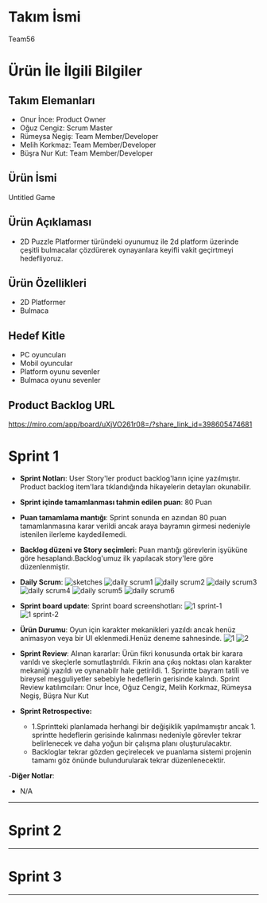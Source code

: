 # **Takım İsmi**

Team56

# Ürün İle İlgili Bilgiler

## Takım Elemanları

- Onur İnce: Product Owner
- Oğuz Cengiz: Scrum Master
- Rümeysa Negiş: Team Member/Developer
- Melih Korkmaz: Team Member/Developer
- Büşra Nur Kut: Team Member/Developer

## Ürün İsmi

Untitled Game

## Ürün Açıklaması

- 2D Puzzle Platformer türündeki oyunumuz ile 2d platform üzerinde çeşitli bulmacalar çözdürerek oynayanlara keyifli vakit geçirtmeyi hedefliyoruz.

## Ürün Özellikleri
- 2D Platformer
- Bulmaca
## Hedef Kitle

- PC oyuncuları
- Mobil oyuncular
- Platform oyunu sevenler
- Bulmaca oyunu sevenler

## Product Backlog URL

https://miro.com/app/board/uXjVO261r08=/?share_link_id=398605474681


# Sprint 1

- **Sprint Notları**: User Story'ler product backlog'ların içine yazılmıştır. Product backlog item'lara tıklandığında hikayelerin detayları okunabilir.

- **Sprint içinde tamamlanması tahmin edilen puan**: 80 Puan

- **Puan tamamlama mantığı**: Sprint sonunda en azından 80 puan tamamlanmasına karar verildi ancak araya bayramın girmesi nedeniyle istenilen ilerleme kaydedilemedi.

- **Backlog düzeni ve Story seçimleri**: Puan mantığı görevlerin işyüküne göre hesaplandı.Backlog'umuz ilk yapılacak story'lere göre düzenlenmiştir.

- **Daily Scrum**: 
![sketches](https://user-images.githubusercontent.com/103571825/167484111-843f9508-26cf-4f6f-8f24-66505da09faa.jpg)
![daily scrum1](https://user-images.githubusercontent.com/74148901/167481602-b6dc500f-8ee2-48ed-b345-548eea939df6.png)
![daily scrum2](https://user-images.githubusercontent.com/74148901/167481608-30404cb4-d2f4-413d-ad3c-b322d3b0d035.png)
![daily scrum3](https://user-images.githubusercontent.com/74148901/167481610-4b0dc827-d414-4631-bbf7-065daa068d63.png)
![daily scrum4](https://user-images.githubusercontent.com/74148901/167481615-79331375-15b1-4733-bb14-d7aeaf1aa3e3.png)
![daily scrum5](https://user-images.githubusercontent.com/74148901/167481616-783f3c89-741d-43c3-ba16-0a670121c3ab.png)
![daily scrum6](https://user-images.githubusercontent.com/74148901/167481618-239a64ef-9c77-41db-9d31-a60a3c5a6e10.png)


- **Sprint board update**: Sprint board screenshotları: 
![1 sprint-1](https://user-images.githubusercontent.com/103571825/167445984-a3b6b9b5-202c-4c72-bb70-da8fd812be73.jpg)
![1 sprint-2](https://user-images.githubusercontent.com/103571825/167445996-fd5dadbf-24b3-4010-b341-d786fbc3e358.jpg)



- **Ürün Durumu**: Oyun için karakter mekanikleri yazıldı ancak henüz animasyon veya bir UI eklenmedi.Henüz deneme sahnesinde.
![1](https://user-images.githubusercontent.com/71657838/167723334-e64de912-869e-44ab-9473-2094ea99735a.png)
![2](https://user-images.githubusercontent.com/71657838/167723343-cf7d9eb0-0bdc-4627-b33b-9c0d1787c65e.png)


- **Sprint Review**: 
Alınan kararlar: Ürün fikri konusunda ortak bir karara varıldı ve skeçlerle somutlaştırıldı. Fikrin ana çıkış noktası olan karakter mekaniği yazıldı ve oynanabilr hale getirildi. 1. Sprintte bayram tatili ve bireysel meşguliyetler sebebiyle hedeflerin gerisinde kalındı.
Sprint Review katılımcıları: Onur İnce, Oğuz Cengiz, Melih Korkmaz, Rümeysa Negiş, Büşra Nur Kut

- **Sprint Retrospective:**
  - 1.Sprintteki planlamada herhangi bir değişiklik yapılmamıştır ancak 1. sprintte hedeflerin gerisinde kalınması nedeniyle görevler tekrar belirlenecek ve daha yoğun bir çalışma planı oluşturulacaktır.
  - Backloglar tekrar gözden geçirelecek ve puanlama sistemi projenin tamamı göz önünde bulundurularak tekrar düzenlenecektir.

-**Diğer Notlar**:
- N/A

---

# Sprint 2


---

# Sprint 3

---
